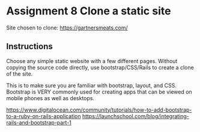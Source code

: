 # Assignment 8 Clone a static site

Site chosen to clone: https://gartnersmeats.com/

## Instructions

Choose any simple static website with a few different pages. Without copying the source code directly, use bootstrap/CSS/Rails to create a clone of the site.

This is to make sure you are familiar with bootstrap, layout, and CSS. Bootstrap is VERY commonly used for creating apps that can be viewed on mobile phones as well as desktops.

https://www.digitalocean.com/community/tutorials/how-to-add-bootstrap-to-a-ruby-on-rails-application
https://launchschool.com/blog/integrating-rails-and-bootstrap-part-1

